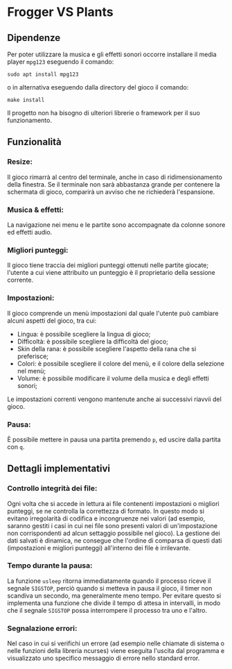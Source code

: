 # Frogger VS Plants

## Dipendenze
Per poter utilizzare la musica e gli effetti sonori occorre installare il media player `mpg123` eseguendo il comando:
```
sudo apt install mpg123
```
o in alternativa eseguendo dalla directory del gioco il comando:
```
make install
```
Il progetto non ha bisogno di ulteriori librerie o framework per il suo funzionamento.

## Funzionalità

### Resize:
Il gioco rimarrà al centro del terminale, anche in caso di ridimensionamento della finestra. Se il terminale non sarà abbastanza grande per contenere la schermata di gioco, comparirà un avviso che ne richiederà l'espansione.

### Musica & effetti:
La navigazione nei menu e le partite sono accompagnate da colonne sonore ed effetti audio.

### Migliori punteggi:
Il gioco tiene traccia dei migliori punteggi ottenuti nelle partite giocate; l'utente a cui viene attribuito un punteggio è il proprietario della sessione corrente.

### Impostazioni:
Il gioco comprende un menù impostazioni dal quale l'utente può cambiare alcuni aspetti del gioco, tra cui:
- Lingua: è possibile scegliere la lingua di gioco;
- Difficoltà: è possibile scegliere la difficoltà del gioco;
- Skin della rana: è possibile scegliere l'aspetto della rana che si preferisce;
- Colori: è possibile scegliere il colore del menù, e il colore della selezione nel menù;
- Volume: è possibile modificare il volume della musica e degli effetti sonori;

Le impostazioni correnti vengono mantenute anche ai successivi riavvii del gioco.

### Pausa:
È possibile mettere in pausa una partita premendo `p`, ed uscire dalla partita con `q`.

## Dettagli implementativi
### Controllo integrità dei file:
Ogni volta che si accede in lettura ai file contenenti impostazioni o migliori punteggi, se ne controlla la correttezza di formato. In questo modo si evitano irregolarità di codifica e incongruenze nei valori (ad esempio, saranno gestiti i casi in cui nei file sono presenti valori di un'impostazione non corrispondenti ad alcun settaggio possibile nel gioco). La gestione dei dati salvati è dinamica, ne consegue che l'ordine di comparsa di questi dati (impostazioni e migliori punteggi) all'interno dei file è irrilevante.

### Tempo durante la pausa:
La funzione `usleep` ritorna immediatamente quando il processo riceve il segnale `SIGSTOP`, perciò quando si metteva in pausa il gioco, il timer non scandiva un secondo, ma generalmente meno tempo. Per evitare questo si implementa una funzione che divide il tempo di attesa in intervalli, in modo che il segnale `SIGSTOP` possa interrompere il processo tra uno e l'altro.

### Segnalazione errori:
Nel caso in cui si verifichi un errore (ad esempio nelle chiamate di sistema o nelle funzioni della libreria ncurses) viene eseguita l'uscita dal programma e visualizzato uno specifico messaggio di errore nello standard error.
